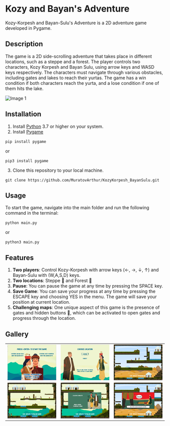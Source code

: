 # Kozy and Bayan's Adventure

Kozy-Korpesh and Bayan-Sulu's Adventure is a 2D adventure game developed in Pygame.

## Description

The game is a 2D side-scrolling adventure that takes place in different locations, such as a steppe and a forest. The player controls two characters, Kozy Korpesh and Bayan Sulu, using arrow keys and WASD keys respectively. The characters must navigate through various obstacles, including gates and lakes to reach their yurtas. The game has a win condition if both characters reach the yurta, and a lose condition if one of them hits the lake.

<img src="data/readme_files/main.gif" alt="Image 1" width="500">


## Installation

1. Install [Python](https://www.python.org/downloads/) 3.7 or higher on your system.
2. Install [Pygame](https://www.pygame.org/wiki/GettingStarted)
```
pip install pygame
```
or
```
pip3 install pygame
```
3. Clone this repository to your local machine.
```
git clone https://github.com/MuratovArthur/KozyKorpesh_BayanSulu.git
```

## Usage

To start the game, navigate into the main folder and run the following command in the terminal:
```
python main.py
```
or
```
python3 main.py
```
## Features
1. **Two players**: Control Kozy-Korpesh with arrow keys (←, →, ↓, ↑) and Bayan-Sulu with (W,A,S,D) keys.
2. **Two locations**: Steppe 🌾 and Forest 🌲
3. **Pause**: You can pause the game at any time by pressing the SPACE key.
4. **Save Game**: You can save your progress at any time by pressing the ESCAPE key and choosing YES in the menu. The game will save your position at current location.
5. **Challenging maps**: One unique aspect of this game is the presence of gates and hidden buttons 🍄, which can be activated to open gates and progress through the location. 

## Gallery
<table>
  <tr>
    <td><img src="data/readme_files/gal1.png" alt="Image 1" width="330"></td>
    <td><img src="data/readme_files/gal2.png" alt="Image 2" width="330"></td>
    <td><img src="data/readme_files/gal3.png" alt="Image 3" width="330"></td>
  </tr>
<tr>
    <td><img src="data/readme_files/gal4.png" alt="Image 4" width="330"></td>
    <td><img src="data/readme_files/gal5.png" alt="Image 5" width="330"></td>
    <td><img src="data/readme_files/gal6.png" alt="Image 6" width="330"></td>
  </tr>
</table>
